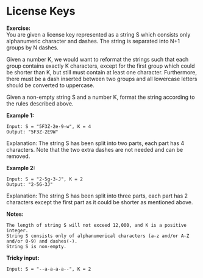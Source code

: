 # License Keys

**Exercise:**  
You are given a license key represented as a string S which consists only alphanumeric character and dashes. The string is separated into N+1 groups by N dashes.

Given a number K, we would want to reformat the strings such that each group contains exactly K characters, except for the first group which could be shorter than K, but still must contain at least one character. Furthermore, there must be a dash inserted between two groups and all lowercase letters should be converted to uppercase.

Given a non-empty string S and a number K, format the string according to the rules described above.

**Example 1:**
```
Input: S = "5F3Z-2e-9-w", K = 4
Output: "5F3Z-2E9W"
```
Explanation: The string S has been split into two parts, each part has 4 characters.
Note that the two extra dashes are not needed and can be removed.

**Example 2:**
```
Input: S = "2-5g-3-J", K = 2
Output: "2-5G-3J"
```

Explanation: The string S has been split into three parts, each part has 2 characters except the first part as it could be shorter as mentioned above.

**Notes:**
```
The length of string S will not exceed 12,000, and K is a positive integer.
String S consists only of alphanumerical characters (a-z and/or A-Z and/or 0-9) and dashes(-).
String S is non-empty.
```

**Tricky input:**
```
Input: S = "--a-a-a-a--", K = 2
```
